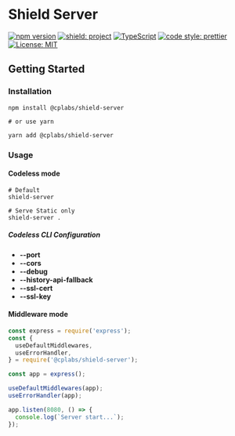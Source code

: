 # Shield Server

[![npm version](https://badge.fury.io/js/%40cplabs%2Fshield-server.svg)](https://badge.fury.io/js/%40cplabs%2Fshield-server)
[![shield: project](https://img.shields.io/badge/shield-project-green.svg?style=flat-square)](https://github.com/shield/shield-server)
[![TypeScript](https://img.shields.io/badge/%3C%2F%3E-TypeScript-007ACC.svg?style=flat-square)](https://www.typescriptlang.org)
[![code style: prettier](https://img.shields.io/badge/code_style-prettier-ff69b4.svg?style=flat-square)](https://github.com/prettier/prettier)
[![License: MIT](https://img.shields.io/badge/License-MIT-yellow.svg)](https://opensource.org/licenses/MIT)

## Getting Started

### Installation

```shell
npm install @cplabs/shield-server

# or use yarn

yarn add @cplabs/shield-server
```

### Usage

#### Codeless mode

```shell
# Default
shield-server

# Serve Static only
shield-server .

```

##### Codeless CLI Configuration

- **--port**
- **--cors**
- **--debug**
- **--history-api-fallback**
- **--ssl-cert**
- **--ssl-key**

#### Middleware mode

```js
const express = require('express');
const {
  useDefaultMiddlewares,
  useErrorHandler,
} = require('@cplabs/shield-server');

const app = express();

useDefaultMiddlewares(app);
useErrorHandler(app);

app.listen(8080, () => {
  console.log(`Server start...`);
});
```
